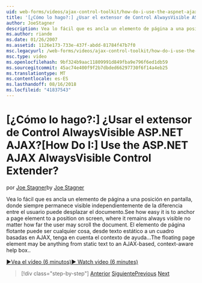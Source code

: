 ```yaml
---
uid: web-forms/videos/ajax-control-toolkit/how-do-i-use-the-aspnet-ajax-alwaysvisible-control-extender
title: '[¿Cómo lo hago?:] ¿Usar el extensor de Control AlwaysVisible ASP.NET AJAX? | Microsoft Docs'
author: JoeStagner
description: Vea lo fácil que es ancla un elemento de página a una posición en pantalla, donde siempre permanece visible independientemente de la diferencia entre el usuario puede desplazar el documento. El...
ms.author: riande
ms.date: 01/26/2007
ms.assetid: 1126e173-733e-437f-abdd-81784f47b7f0
msc.legacyurl: /web-forms/videos/ajax-control-toolkit/how-do-i-use-the-aspnet-ajax-alwaysvisible-control-extender
msc.type: video
ms.openlocfilehash: 9bf324b9aac11809991d849fba9e796f6ed1db59
ms.sourcegitcommit: 45ac74e400f9f2b7dbded66297730f6f14a4eb25
ms.translationtype: MT
ms.contentlocale: es-ES
ms.lasthandoff: 08/16/2018
ms.locfileid: "41837543"
---
```

<a name="how-do-i-use-the-aspnet-ajax-alwaysvisible-control-extender"></a><span data-ttu-id="e8493-105">[¿Cómo lo hago?:] ¿Usar el extensor de Control AlwaysVisible ASP.NET AJAX?</span><span class="sxs-lookup"><span data-stu-id="e8493-105">[How Do I:] Use the ASP.NET AJAX AlwaysVisible Control Extender?</span></span>
====================
<span data-ttu-id="e8493-106">por [Joe Stagner](https://github.com/JoeStagner)</span><span class="sxs-lookup"><span data-stu-id="e8493-106">by [Joe Stagner](https://github.com/JoeStagner)</span></span>

<span data-ttu-id="e8493-107">Vea lo fácil que es ancla un elemento de página a una posición en pantalla, donde siempre permanece visible independientemente de la diferencia entre el usuario puede desplazar el documento.</span><span class="sxs-lookup"><span data-stu-id="e8493-107">See how easy it is to anchor a page element to a position on screen, where it remains always visible no matter how far the user may scroll the document.</span></span> <span data-ttu-id="e8493-108">El elemento de página flotante puede ser cualquier cosa, desde texto estático a un cuadro basadas en AJAX, tenga en cuenta el contexto de ayuda...</span><span class="sxs-lookup"><span data-stu-id="e8493-108">The floating page element may be anything from static text to an AJAX-based, context-aware help box..</span></span>

[<span data-ttu-id="e8493-109">&#9654;Vea el vídeo (6 minutos)</span><span class="sxs-lookup"><span data-stu-id="e8493-109">&#9654; Watch video (6 minutes)</span></span>](https://channel9.msdn.com/Blogs/ASP-NET-Site-Videos/how-do-i-use-the-aspnet-ajax-alwaysvisible-control-extender)

> [!div class="step-by-step"]
> <span data-ttu-id="e8493-110">[Anterior](how-do-i-use-the-aspnet-ajax-modalpopup-extender-control.md)
> [Siguiente](how-do-i-use-the-aspnet-ajax-accordion-control.md)</span><span class="sxs-lookup"><span data-stu-id="e8493-110">[Previous](how-do-i-use-the-aspnet-ajax-modalpopup-extender-control.md)
[Next](how-do-i-use-the-aspnet-ajax-accordion-control.md)</span></span>
